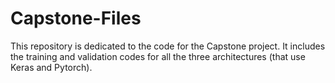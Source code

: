 # Capstone-Files

This repository is dedicated to the code for the Capstone project. 
It includes the training and validation codes for all the three architectures (that use Keras and Pytorch). 
